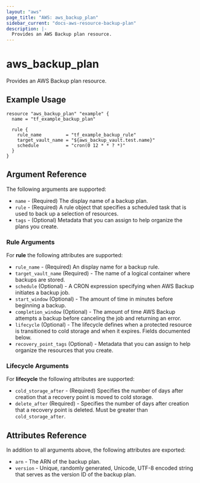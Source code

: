 ```yaml
---
layout: "aws"
page_title: "AWS: aws_backup_plan"
sidebar_current: "docs-aws-resource-backup-plan"
description: |-
  Provides an AWS Backup plan resource.
---
```


# aws_backup_plan

Provides an AWS Backup plan resource.

## Example Usage

```hcl
resource "aws_backup_plan" "example" {
  name = "tf_example_backup_plan"

  rule {
    rule_name         = "tf_example_backup_rule"
    target_vault_name = "${aws_backup_vault.test.name}"
    schedule          = "cron(0 12 * * ? *)"
  }
}
```

## Argument Reference

The following arguments are supported:

* `name` - (Required) The display name of a backup plan.
* `rule` - (Required) A rule object that specifies a scheduled task that is used to back up a selection of resources.
* `tags` - (Optional) Metadata that you can assign to help organize the plans you create.

### Rule Arguments
For **rule** the following attributes are supported:

* `rule_name` - (Required) An display name for a backup rule.
* `target_vault_name` (Required) - The name of a logical container where backups are stored.
* `schedule` (Optional) - A CRON expression specifying when AWS Backup initiates a backup job.
* `start_window` (Optional) - The amount of time in minutes before beginning a backup.
* `completion_window` (Optional) - The amount of time AWS Backup attempts a backup before canceling the job and returning an error.
* `lifecycle` (Optional) - The lifecycle defines when a protected resource is transitioned to cold storage and when it expires.  Fields documented below.
* `recovery_point_tags` (Optional) - Metadata that you can assign to help organize the resources that you create.

### Lifecycle Arguments
For **lifecycle** the following attributes are supported:

* `cold_storage_after` - (Required) Specifies the number of days after creation that a recovery point is moved to cold storage.
* `delete_after` (Required) - Specifies the number of days after creation that a recovery point is deleted. Must be greater than `cold_storage_after`.

## Attributes Reference

In addition to all arguments above, the following attributes are exported:

* `arn` - The ARN of the backup plan.
* `version` - Unique, randomly generated, Unicode, UTF-8 encoded string that serves as the version ID of the backup plan.
